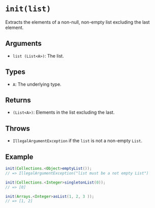 # `init(list)`

Extracts the elements of a non-null, non-empty list excluding the last element.

## Arguments

* `list (List<A>)`: The list.

## Types

* `A`: The underlying type.

## Returns

* `(List<A>)`: Elements in the list excluding the last.

## Throws

* `IllegalArgumentException` if the `list` is not a non-empty `List`.

## Example

```java
init(Collections.<Object>emptyList());
// => IllegalArgumentException("list must be a not empty List")

init(Collections.<Integer>singletonList(0));
// => [0]

init(Arrays.<Integer>asList(1, 2, 3 ));
// => [1, 2]
```
